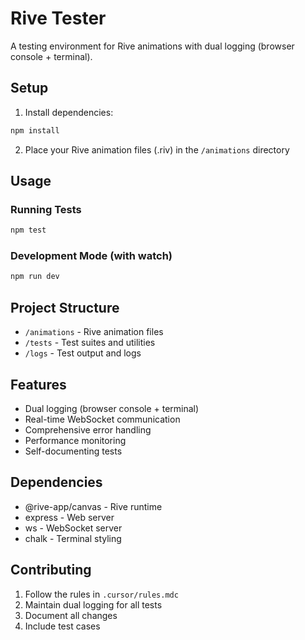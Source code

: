 # Rive Tester

A testing environment for Rive animations with dual logging (browser console + terminal).

## Setup

1. Install dependencies:
```bash
npm install
```

2. Place your Rive animation files (.riv) in the `/animations` directory

## Usage

### Running Tests
```bash
npm test
```

### Development Mode (with watch)
```bash
npm run dev
```

## Project Structure

- `/animations` - Rive animation files
- `/tests` - Test suites and utilities
- `/logs` - Test output and logs

## Features

- Dual logging (browser console + terminal)
- Real-time WebSocket communication
- Comprehensive error handling
- Performance monitoring
- Self-documenting tests

## Dependencies

- @rive-app/canvas - Rive runtime
- express - Web server
- ws - WebSocket server
- chalk - Terminal styling

## Contributing

1. Follow the rules in `.cursor/rules.mdc`
2. Maintain dual logging for all tests
3. Document all changes
4. Include test cases 